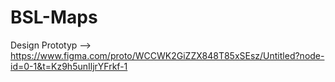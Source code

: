 # BSL-Maps

Design Prototyp --> https://www.figma.com/proto/WCCWK2GiZZX848T85xSEsz/Untitled?node-id=0-1&t=Kz9h5unIljrYFrkf-1
